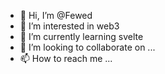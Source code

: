 - 👋 Hi, I’m @Fewed
- 👀 I’m interested in web3
- 🌱 I’m currently learning svelte
- 💞️ I’m looking to collaborate on ...
- 📫 How to reach me ...

<!---
Fewed/Fewed is a ✨ special ✨ repository because its `README.md` (this file) appears on your GitHub profile.
You can click the Preview link to take a look at your changes.
--->
